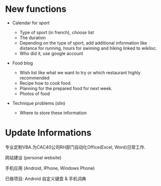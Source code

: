 # New functions

- Calendar for sport
  - Type of sport (in french), *choose list*
  - The duration
  - Depending on the type of sport, add additional information like distance for running, hours for swiming and hiking linked to wikiloc.
  - Who did it, use google account

- Food blog
  - Wish list like what we want to try or which restaurant highly recommended
  - Recipe how to cook food. 
  - Planning for the prepared food for next week.
  - Photos of food
    
- Technique problems (slin)
  - Where to store these information

# Update Informations
专业定制VBA.为CAC40公司RH部门自动化Office(Excel, Word)日常工作.

网站建设 (personal website)

手机应用 (Android, IPhone, Windows Phone)

已做项目:
Android 自定义键盘 & 手机词典
